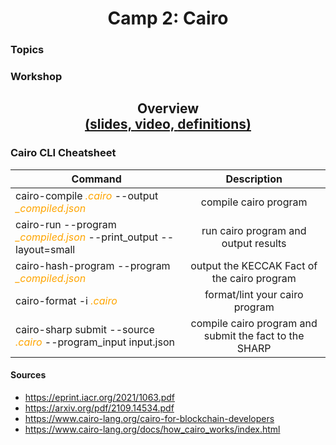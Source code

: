 <h1 align="center">Camp 2: Cairo</h1>

### Topics

<ol>
    <!-- <li><a>Zero Knowledge Proofs</a></a> -->
</ol>

### Workshop

<h2 align="center">
    Overview
    <br>
    <a href="https://docs.google.com/presentation/d/1h6-u_OmTq37EAywzNaMb9v2gV847JVcY96wYLAM-HX8/edit?usp=sharing">
    (slides,
    </a>
    <a href="">
    video,
    </a>
    <a href="">
    definitions)
    </a>
</h2>

### Cairo CLI Cheatsheet
| Command        | Description           |
| ------------- |:-------------:|
| cairo-compile <span style="color:orange;">*.cairo*</span> --output <span style="color:orange;">*_compiled.json*</span> | compile cairo program |
| cairo-run --program <span style="color:orange;">*_compiled.json*</span> --print_output --layout=small | run cairo program and output results |
| cairo-hash-program --program <span style="color:orange;">*_compiled.json*</span> | output the KECCAK Fact of the cairo program |
| cairo-format -i <span style="color:orange;">*.cairo*</span> | format/lint your cairo program |
| cairo-sharp submit --source <span style="color:orange;">*.cairo*</span> --program_input input.json | compile cairo program and submit the fact to the SHARP |

#### Sources

- <https://eprint.iacr.org/2021/1063.pdf>
- <https://arxiv.org/pdf/2109.14534.pdf>
- <https://www.cairo-lang.org/cairo-for-blockchain-developers>
- <https://www.cairo-lang.org/docs/how_cairo_works/index.html>

